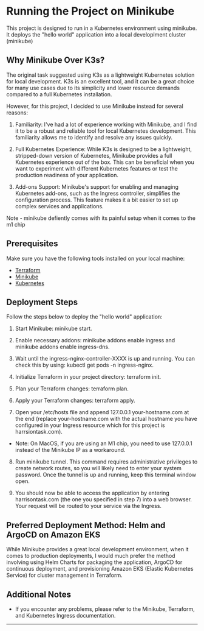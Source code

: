 # Running the Project on Minikube

This project is designed to run in a Kubernetes environment using minikube. It deploys the "hello world" application into a local developlment cluster (minikube)

## Why Minikube Over K3s?
The original task suggested using K3s as a lightweight Kubernetes solution for local development. K3s is an excellent tool, and it can be a great choice for many use cases due to its simplicity and lower resource demands compared to a full Kubernetes installation.

However, for this project, I decided to use Minikube instead for several reasons:

1. Familiarity: I've had a lot of experience working with Minikube, and I find it to be a robust and reliable tool for local Kubernetes development. This familiarity allows me to identify and resolve any issues quickly.

2. Full Kubernetes Experience: While K3s is designed to be a lightweight, stripped-down version of Kubernetes, Minikube provides a full Kubernetes experience out of the box. This can be beneficial when you want to experiment with different Kubernetes features or test the production readiness of your application.

3. Add-ons Support: Minikube's support for enabling and managing Kubernetes add-ons, such as the Ingress controller, simplifies the configuration process. This feature makes it a bit easier to set up complex services and applications.

Note - minikube defiently comes with its painful setup when it comes to the m1 chip

## Prerequisites

Make sure you have the following tools installed on your local machine:

- [Terraform](https://www.terraform.io/downloads.html)
- [Minikube](https://minikube.sigs.k8s.io/docs/start/)
- [Kubernetes](https://kubernetes.io/docs/setup/)

## Deployment Steps

Follow the steps below to deploy the "hello world" application:

1. Start Minikube: minikube start.

2. Enable necessary addons: minikube addons enable ingress and minikube addons enable ingress-dns.

3. Wait until the ingress-nginx-controller-XXXX is up and running. You can check this by using: kubectl get pods -n ingress-nginx.

4. Initialize Terraform in your project directory: terraform init.

5. Plan your Terraform changes: terraform plan.

6. Apply your Terraform changes: terraform apply.

7. Open your /etc/hosts file and append 127.0.0.1 your-hostname.com at the end (replace your-hostname.com with the actual hostname you have configured in your Ingress resource which for this project is harrsiontask.com).
  - Note: On MacOS, if you are using an M1 chip, you need to use 127.0.0.1 instead of the Minikube IP as a workaround.

8. Run minikube tunnel. This command requires administrative privileges to create network routes, so you will likely need to enter your system password. Once the tunnel is up and running, keep this terminal window open.

9. You should now be able to access the application by entering harrisontask.com (the one you specified in step 7) into a web browser. Your request will be routed to your service via the Ingress.


## Preferred Deployment Method: Helm and ArgoCD on Amazon EKS
While Minikube provides a great local development environment, when it comes to production deployments, I would much prefer the method involving using Helm Charts for packaging the application, ArgoCD for continuous deployment, and provisioning Amazon EKS (Elastic Kubernetes Service) for cluster management in Terraform.

## Additional Notes

- If you encounter any problems, please refer to the Minikube, Terraform, and Kubernetes Ingress documentation.

---